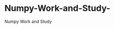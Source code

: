  # Numpy-Work-and-Study-
Numpy Work and Study 
                
                
                                  
                                  
                                                                                              
